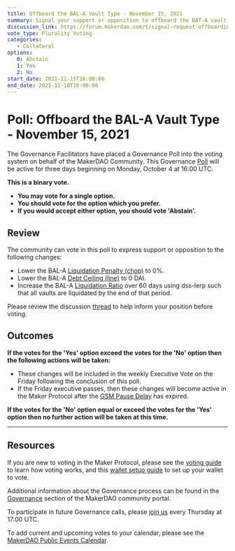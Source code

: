 ```yaml
---
title: Offboard the BAL-A Vault Type - November 15, 2021
summary: Signal your support or opposition to offboard the BAT-A vault type.
discussion_link: https://forum.makerdao.com/t/signal-request-offboarding-matic-comp-aave-and-bal/11184
vote_type: Plurality Voting
categories:
   - Collateral
options:
   0: Abstain
   1: Yes
   2: No
start_date: 2021-11-15T16:00:00
end_date: 2021-11-18T16:00:00
---
```

# Poll: Offboard the BAL-A Vault Type - November 15, 2021

The Governance Facilitators have placed a Governance Poll into the voting system on behalf of the MakerDAO Community. This Governance [Poll](https://community-development.makerdao.com/en/learn/governance/on-chain-gov) will be active for three days beginning on Monday, October 4 at 16:00 UTC.

**This is a binary vote.** 
- **You may vote for a single option.** 
- **You should vote for the option which you prefer.**
- **If you would accept either option, you should vote 'Abstain'.**

## Review

The community can vote in this poll to express support or opposition to the following changes: 
* Lower the BAL-A [Liquidation Penalty (chop)](https://makerdao.world/en/learn/governance/param-liquidation-penalty/) to 0%.
* Lower the BAL-A [Debt Ceiling (line)](https://makerdao.world/en/learn/governance/param-debt-ceiling) to 0 DAI.
* Increase the BAL-A [Liquidation Ratio](https://makerdao.world/en/learn/governance/param-liquidation-ratio/) over 60 days using dss-lerp such that all vaults are liquidated by the end of that period.

Please review the discussion [thread](https://forum.makerdao.com/t/signal-request-offboarding-matic-comp-aave-and-bal/11184) to help inform your position before voting.

## Outcomes

**If the votes for the 'Yes' option exceed the votes for the 'No' option then the following actions will be taken:**
* These changes will be included in the weekly Executive Vote on the Friday following the conclusion of this poll.
* If the Friday executive passes, then these changes will become active in the Maker Protocol after the [GSM Pause Delay](https://community-development.makerdao.com/en/learn/governance/param-gsm-pause-delay) has expired.

**If the votes for the 'No' option equal or exceed the votes for the 'Yes' option then no further action will be taken at this time.**

---

## Resources

If you are new to voting in the Maker Protocol, please see the [voting guide](https://community-development.makerdao.com/en/learn/governance/how-voting-works/) to learn how voting works, and this [wallet setup guide](https://community-development.makerdao.com/en/learn/governance/voting-setup/) to set up your wallet to vote.

Additional information about the Governance process can be found in the [Governance](https://community-development.makerdao.com/en/learn/governance) section of the MakerDAO community portal.

To participate in future Governance calls, please [join us](https://github.com/makerdao/community/tree/master/governance/governance-and-risk-meetings) every Thursday at 17:00 UTC.

To add current and upcoming votes to your calendar, please see the [MakerDAO Public Events Calendar](https://calendar.google.com/calendar/embed?src=makerdao.com_3efhm2ghipksegl009ktniomdk%40group.calendar.google.com&ctz=UTC&mode=week&showCalendars=0&showPrint=0).
